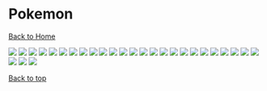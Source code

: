 # Pokemon

[Back to Home](https://github.com/RickyFoots/Wallpapers/tree/main)

</h1>

<img src="https://github.com/RickyFoots/Wallpapers/blob/main/Collection/Video Games/Pokemon/20220628_231005.jpg">

<img src="https://github.com/RickyFoots/Wallpapers/blob/main/Collection/Video Games/Pokemon/20220628_231120.jpg">

<img src="https://github.com/RickyFoots/Wallpapers/blob/main/Collection/Video Games/Pokemon/20220628_231211.jpg">

<img src="https://github.com/RickyFoots/Wallpapers/blob/main/Collection/Video Games/Pokemon/20230526_234602.jpg">

<img src="https://github.com/RickyFoots/Wallpapers/blob/main/Collection/Video Games/Pokemon/20230630_205252.jpg">

<img src="https://github.com/RickyFoots/Wallpapers/blob/main/Collection/Video Games/Pokemon/20230805_082152.jpg">

<img src="https://github.com/RickyFoots/Wallpapers/blob/main/Collection/Video Games/Pokemon/8c59faef41a082228137bf3896839ede.jpg">

<img src="https://github.com/RickyFoots/Wallpapers/blob/main/Collection/Video Games/Pokemon/IMG_20210214_233054.jpg">

<img src="https://github.com/RickyFoots/Wallpapers/blob/main/Collection/Video Games/Pokemon/IMG_20210214_233145.jpg">

<img src="https://github.com/RickyFoots/Wallpapers/blob/main/Collection/Video Games/Pokemon/IMG_20210214_233157.jpg">

<img src="https://github.com/RickyFoots/Wallpapers/blob/main/Collection/Video Games/Pokemon/IMG_20210214_233215.jpg">

<img src="https://github.com/RickyFoots/Wallpapers/blob/main/Collection/Video Games/Pokemon/IMG_20210214_233227.jpg">

<img src="https://github.com/RickyFoots/Wallpapers/blob/main/Collection/Video Games/Pokemon/IMG_20210214_233253.jpg">

<img src="https://github.com/RickyFoots/Wallpapers/blob/main/Collection/Video Games/Pokemon/IMG_20210214_233334.jpg">

<img src="https://github.com/RickyFoots/Wallpapers/blob/main/Collection/Video Games/Pokemon/IMG_20210214_233349.jpg">

<img src="https://github.com/RickyFoots/Wallpapers/blob/main/Collection/Video Games/Pokemon/IMG_20210214_233504.jpg">

<img src="https://github.com/RickyFoots/Wallpapers/blob/main/Collection/Video Games/Pokemon/IMG_20210214_233509.jpg">

<img src="https://github.com/RickyFoots/Wallpapers/blob/main/Collection/Video Games/Pokemon/IMG_20210503_235724.jpg">

<img src="https://github.com/RickyFoots/Wallpapers/blob/main/Collection/Video Games/Pokemon/IMG_20210522_124454.jpg">

<img src="https://github.com/RickyFoots/Wallpapers/blob/main/Collection/Video Games/Pokemon/IMG_20210522_124519.jpg">

<img src="https://github.com/RickyFoots/Wallpapers/blob/main/Collection/Video Games/Pokemon/IMG_20210522_124553.jpg">

<img src="https://github.com/RickyFoots/Wallpapers/blob/main/Collection/Video Games/Pokemon/IMG_20210522_124603.jpg">

<img src="https://github.com/RickyFoots/Wallpapers/blob/main/Collection/Video Games/Pokemon/IMG_20210602_191622.jpg">

<img src="https://github.com/RickyFoots/Wallpapers/blob/main/Collection/Video Games/Pokemon/IMG_20211110_182043.jpg">

<img src="https://github.com/RickyFoots/Wallpapers/blob/main/Collection/Video Games/Pokemon/IMG_20220116_141948.jpg">

<img src="https://github.com/RickyFoots/Wallpapers/blob/main/Collection/Video Games/Pokemon/RDT_20220712_123427325666165533327566.jpg">

<img src="https://github.com/RickyFoots/Wallpapers/blob/main/Collection/Video Games/Pokemon/RDT_20220712_1235111122497047724205575.jpg">

<img src="https://github.com/RickyFoots/Wallpapers/blob/main/Collection/Video Games/Pokemon/undefined - Imgur.jpg">

[Back to top](#Top)